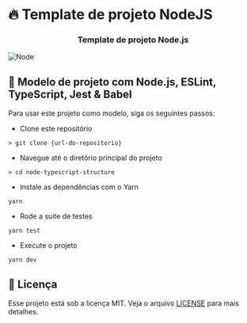 # 🔥 Template de projeto NodeJS

<h3 align="center">
  Template de projeto Node.js
</h3>
<img src="public/node.png" alt="Node" />

## :hammer: Modelo de projeto com Node.js, ESLint, TypeScript, Jest & Babel

Para usar este projeto como modelo, siga os seguintes passos:

- Clone este repositório

```
> git clone {url-do-repositorio}
```

- Navegue até o diretório principal do projeto

```
> cd node-typescript-structure
```

- Instale as dependências com o Yarn

```
yarn
```

- Rode a suite de testes

```
yarn test
```

- Execute o projeto

```
yarn dev
```

## :memo: Licença

Esse projeto está sob a licença MIT. Veja o arquivo [LICENSE](https://github.com/git/git-scm.com/blob/master/MIT-LICENSE.txt) para mais detalhes.
